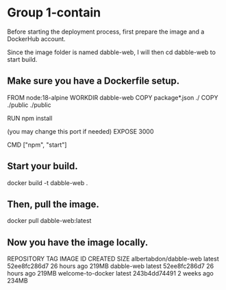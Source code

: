 # Group 1-contain

Before starting the deployment process, first prepare the image and a DockerHub account.

Since the image folder is named dabble-web, I will then cd dabble-web to start build.
## Make sure you have a Dockerfile setup. 


FROM node:18-alpine
WORKDIR dabble-web
COPY package*.json ./
COPY ./public ./public

RUN npm install

(you may change this port if needed)
EXPOSE 3000

CMD ["npm", "start"]


## Start your build.
docker build -t dabble-web .

## Then, pull the image.

docker pull dabble-web:latest

## Now you have the image locally.


REPOSITORY               TAG       IMAGE ID       CREATED        SIZE
albertabdon/dabble-web   latest    52ee8fc286d7   26 hours ago   219MB
dabble-web               latest    52ee8fc286d7   26 hours ago   219MB
welcome-to-docker        latest    243b4dd74491   2 weeks ago    234MB


